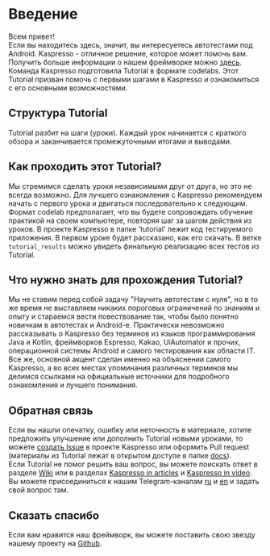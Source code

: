 # Введение
Всем привет!
<br>Если вы находитесь здесь, значит, вы интересуетесь автотестами под Android. Kaspresso - отличное решение, которое может помочь вам. Получить больше информации о нашем фреймворке можно [здесь](https://kasperskylab.github.io/Kaspresso/).
<br>Команда Kaspresso подготовила Tutorial в формате codelabs. Этот Tutorial призван помочь с первыми шагами в Kaspresso и ознакомиться с его основными возможностями.

## Структура Tutorial
Tutorial разбит на шаги (уроки). Каждый урок начинается с краткого обзора и заканчивается промежуточными итогами и выводами.

## Как проходить этот Tutorial?
Мы стремимся сделать уроки независимыми друг от друга, но это не всегда возможно. Для лучшего ознакомления с Kaspresso рекомендуем начать с первого урока и двигаться последовательно к следующим.
<br>Формат codelab предполагает, что вы будете сопровождать обучение практикой на своем компьютере, повторяя шаг за шагом действия из уроков. В проекте Kaspresso в папке 'tutorial' лежит код тестируемого приложения. В первом уроке будет рассказано, как его скачать. В ветке `tutorial_results` можно увидеть финальную реализацию всех тестов из Tutorial.

## Что нужно знать для прохождения Tutorial?
Мы не ставим перед собой задачу "Научить автотестам с нуля", но в то же время не выставляем никаких пороговых ограничений по знаниям и опыту и стараемся вести повествование так, чтобы было понятно новичкам в автотестах и Android-е. Практически невозможно рассказывать о Kaspresso без терминов из языков программирования Java и Kotlin, фреймворков Espresso, Kakao, UiAutomator и прочих, операционной системы Android и самого тестирования как области IT. Все же, основной акцент сделан именно на объяснении самого Kaspresso, а во всех местах упоминания различных терминов мы делимся ссылками на официальные источники для подробного ознакомления и лучшего понимания.

## Обратная связь
Если вы нашли опечатку, ошибку или неточность в материале, хотите предложить улучшение или дополнить Tutorial новыми уроками, то можете [создать Issue](https://github.com/KasperskyLab/Kaspresso/issues/new) в проекте Kaspresso или оформить Pull request (материалы из Tutorial лежат в открытом доступе в папке [docs](https://github.com/KasperskyLab/Kaspresso/tree/master/docs)).
<br>Если Tutorial не помог решить ваш вопрос, вы можете поискать ответ в разделе [Wiki](https://kasperskylab.github.io/Kaspresso/Wiki/Page%20object%20in%20Kaspresso/) или в разделах [Kaspresso in articles](https://kasperskylab.github.io/Kaspresso/Home/Kaspresso-in-articles/) и [Kaspresso in video](https://kasperskylab.github.io/Kaspresso/Home/Kaspresso-in-videos/).
<br>Вы можете присоединиться к нашим Telegram-каналам [ru](https://t.me/kaspresso) и [en](https://t.me/kaspresso_en) и задать свой вопрос там.

## Сказать спасибо
Если вам нравится наш фреймворк, вы можете поставить свою звезду нашему проекту на [Github](https://github.com/KasperskyLab/Kaspresso).
